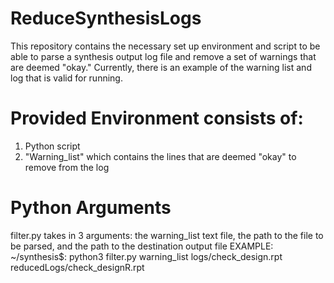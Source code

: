 # ReduceSynthesisLogs

This repository contains the necessary set up environment and script to be able to parse a synthesis output log file and remove a set of warnings that are deemed "okay." Currently, there is an example of the warning list and log that is valid for running. 

# Provided Environment consists of: 
  1. Python script
  2. "Warning_list" which contains the lines that are deemed "okay" to remove from the log


# Python Arguments
  filter.py takes in 3 arguments: the warning_list text file, the path to the file to be parsed, and the path to the destination output file
  EXAMPLE: ~/synthesis$: python3 filter.py warning_list logs/check_design.rpt reducedLogs/check_designR.rpt
  
  

